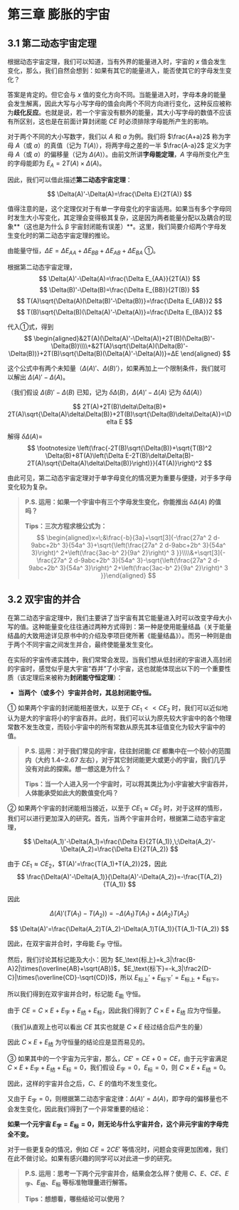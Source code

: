 # 第三章 膨胀的宇宙
## 3.1 第二动态宇宙定理
根据动态宇宙定理，我们可以知道，当有外界的能量进入时，宇宙的 $x$ 值会发生变化，那么，我们自然会想到：如果有其它的能量进入，能否使其它的字母发生变化？

答案是肯定的。但它会与 $x$ 值的变化方向不同。当能量进入时，字母本身的能量会发生解离，因此大写与小写字母的值会向两个不同方向进行变化，这种反应被称为**歧化反应**。也就是说，若一个宇宙没有额外的能量，其大小写字母的数值不应该有所区别，这也是在前面计算封闭能 $CE$ 时必须排除字母能所产生的影响。

对于两个不同的大小写数字，我们以 $A$ 和 $a$ 为例。我们将 $\frac{A+a}2$ 称为字母 $A$（或 $a$）的真值（记为 $T(A)$），将两字母之差的一半 $\frac{A-a}2$ 定义为字母 $A$（或 $a$）的偏移量（记为 $\Delta(A)$）。由前文所讲**字母能定理**，$A$ 字母所变化产生的字母能即为 $E_A=2T(A)\times\Delta(A)$。

因此，我们可以借此描述**第二动态宇宙定理**：

$$
\Delta(A)'-\Delta(A)=\frac{\Delta E}{2T(A)}
$$

值得注意的是，这个定理仅对于有单一字母变化的宇宙适用。如果当有多个字母同时发生大小写变化，其定理会变得极其复杂，这是因为两者能量分配以及耦合的现象**（这也是为什么 β 宇宙封闭能有误差）**。这里，我们简要介绍两个字母发生变化时的第二动态宇宙定理的推论。

由能量守恒，$\Delta E=\Delta E_{AA}+\Delta E_{BB}+\Delta E_{AB}+\Delta E_{BA}$ ①。

根据第二动态宇宙定理，
$$
\Delta(A)'-\Delta(A)=\frac{\Delta E_{AA}}{2T(A)}
$$
$$
\Delta(B)'-\Delta(B)=\frac{\Delta E_{BB}}{2T(B)}
$$
$$
T(A)\sqrt{\Delta(A)(\Delta(B)'-\Delta(B))}=\frac{\Delta E_{AB}}2
$$
$$
T(B)\sqrt{\Delta(B)(\Delta(A)'-\Delta(A))}=\frac{\Delta E_{BA}}2
$$

代入①式，得到
$$
\begin{aligned}&2T(A)(\Delta(A)'-\Delta(A))+2T(B)(\Delta(B)'-\Delta(B))\\\\+&2T(A)\sqrt{\Delta(A)(\Delta(B)'-\Delta(B))}+2T(B)\sqrt{\Delta(B)(\Delta(A)'-\Delta(A))}=ΔE
\end{aligned}
$$

这个公式中有两个未知量（$\Delta(A)'$、$\Delta(B)'$），如果再加上一个限制条件，我们就可以解出 $\Delta(A)'-\Delta(A)$。

（我们假设 $\Delta(B)'-\Delta(B)$ 已知，记为 $\delta\Delta(B)$，$\Delta(A)'-\Delta(A)$ 记为 $\delta\Delta(A)$）

$$
2T(A)+2T(B)\delta\Delta(B)+ 2T(A)\sqrt{\Delta(A)\delta\Delta(B)}+2T(B)\sqrt{\Delta(B)\delta\Delta(A)}=\Delta E
$$

解得 $\delta\Delta(A)=$
$$
\footnotesize \left(\frac{-2T(B)\sqrt{\Delta(B)}+\sqrt{T(B)^2 \Delta(B)+8T(A)\left(\Delta E-2T(B)\delta\Delta(B)- 2T(A)\sqrt{\Delta(A)\delta\Delta(B)}\right)}}{4T(A)}\right)^2
$$

由此可见，第二动态宇宙定理对于单字母变化的情况更为重要与便捷，对于多字母变化较为复杂。

> **P.S. 运用：如果一个宇宙中有三个字母发生变化，你能推出 $\delta\Delta(A)$ 的值吗？**
>
> **Tips：三次方程求根公式为：**
> $$
> \begin{aligned}x=\;&\frac{-b}{3a}+\sqrt[3]{-\frac{27a^ 2 d-9abc+2b^ 3}{54a^ 3}+\sqrt{\left(\frac{27a^ 2 d-9abc+2b^ 3}{54a^ 3}\right)^ 2+\left(\frac{3ac-b^ 2}{9a^ 2}\right)^ 3 }}\\\\&+\sqrt[3]{-\frac{27a^ 2 d-9abc+2b^ 3}{54a^ 3}-\sqrt{\left(\frac{27a^ 2 d-9abc+2b^ 3}{54a^ 3}\right)^ 2+\left(\frac{3ac-b^ 2}{9a^ 2}\right)^ 3 }}\end{aligned}
> $$

## 3.2 双宇宙的并合
在第二动态宇宙定理中，我们主要讲了当宇宙有其它能量进入时可以改变字母大小写的值。这种能量变化往往通过两种方式得到：第一种是使用能量结晶（关于能量结晶的大致用途详见原书中的介绍及李项巨佬所著《能量结晶》）。而另一种则是由于两个不同宇宙之间发生并合，最终使能量发生变化。

在实际的宇宙传递实践中，我们常常会发现，当我们想从低封闭的宇宙进入高封闭的宇宙时，感觉似乎是大宇宙“吞并”了小宇宙，这也就能体现出以下的一个重要性质（该定理后来被称为**封闭能守恒定理**）：

+ **当两个（或多个）宇宙并合时，其总封闭能守恒。**

① 如果两个宇宙的封闭能相差很大，以至于 $CE_1<<CE_2$ 时，我们可以近似地认为是大的宇宙将小的宇宙吞并。此时，我们可以认为原先较大宇宙中的各个物理常数不发生改变，而较小宇宙中的所有常数从原先其本征值变化为较大宇宙中的值。

> **P.S. 运用：对于我们常见的宇宙，往往封闭能 $CE$ 都集中在一个较小的范围内（大约 1.4~2.67 左右），对于其它封闭能更大或更小的宇宙，我们几乎没有对此的探索。想一想这是为什么？**
>
> **Tips：当一个人进入另一个宇宙时，可以将其类比为小宇宙被大宇宙吞并，人体能承受如此大的数值变化吗？**

② 如果两个宇宙的封闭能相当接近，以至于 $CE_1\approx CE_2$ 时，对于这样的情形，我们可以进行更加深入的研究。首先，当两个宇宙并合时，根据第二动态宇宙定理，

$$
\Delta(A_1)'-\Delta(A_1)=\frac{\Delta E}{2T(A_1)},\;\Delta(A_2)'-\Delta(A_2)=\frac{\Delta E}{2T(A_2)}
$$

由于 $CE_1\approx CE_2$，$T(A)'=\frac{T(A_1)+T(A_2)}2$，因此
$$
\frac{\Delta(A)'-\Delta(A_1)}{\Delta(A)'-\Delta(A_2)}=-\frac{T(A_2)}{T(A_1)}
$$

因此

$$
\Delta(A)'(T(A_1)-T(A_2))=-\Delta(A_1)T(A_1)+\Delta(A_2)T(A_2)
$$

$$
\Delta(A)'=\frac{\Delta(A_2)T(A_2)-\Delta(A_1)T(A_1)}{T(A_1)-T(A_2)}
$$

因此，在双宇宙并合时，字母能 $E_\text{字}$ 守恒。

然后，我们讨论其标记能及大小：因为 $E_\text{标上}=k_3|\frac{B-A}2|\times(\overline{AB}+\sqrt{AB})$，$E_\text{标下}=-k_3|\frac2{D-C}|\times(\overline{CD}-\sqrt{CD})$，所以 $E_\text{标上}'+E_\text{标下}'=E_\text{标上}+E_\text{标下}$。

所以我们得到在双宇宙并合时，标记能 $E_\text{能}$ 守恒。

由于 $CE=C\times E+E_\text{字}+E_\text{结}+E_\text{标}$，因此我们得到了 $C\times E+E_\text{结}$ 应为守恒量。

（我们从直观上也可以看出 $CE$ 其实也就是 $C\times E$ 经过结合后产生的量）

因此 $C\times E+E_\text{结}$ 为守恒量的结论应是显而易见的。

③ 如果其中的一个宇宙为元宇宙，那么，$CE'=CE+0=CE$，由于元宇宙满足 $C\times E+E_\text{字}+E_\text{结}+E_\text{标}=0$，我们假设 $E_\text{字}=0$，$E_\text{标}=0$，则 $C\times E+E_\text{结}=0$。

因此，这样的宇宙并合之后，$C$、$E$ 的值均不发生变化。

又由于 $E_\text{字}=0$，则根据第二动态宇宙定律：$\Delta(A)'=\Delta(A)$，即字母的偏移量也不会发生变化，因此我们得到了一个非常重要的结论：

**如果一个元宇宙 $E_\text{字}=E_\text{标}=0$，则无论与什么宇宙并合，这个非元宇宙的字母完全不变。**

对于一些更复杂的情况，例如 $CE=2CE'$ 等情况时，问题会变得更加困难，我们在此不做讨论。如果有感兴趣的同学可以对此进一步的研究。

> **P.S. 运用：思考一下两个元宇宙并合，结果会怎么样？使用 $C$、$E$、$CE$、$E_\text{字}$、$E_\text{结}$、$E_\text{标}$ 等标准物理量进行解答。**
>
> **Tips：想想看，哪些结论可以使用？**

